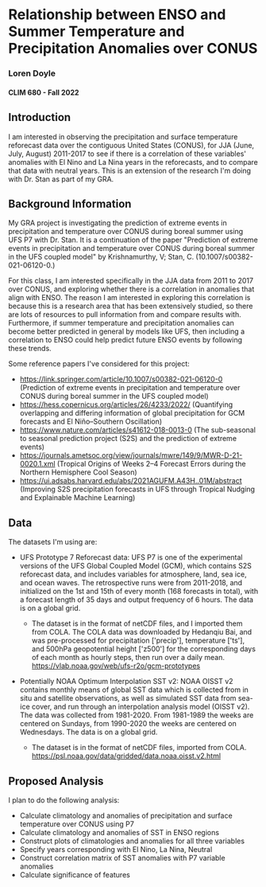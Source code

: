 # Relationship between ENSO and Summer Temperature and Precipitation Anomalies over CONUS 
 
### Loren Doyle
#### CLIM 680 - Fall 2022

## Introduction

I am interested in observing the precipitation and surface temperature reforecast data over the contiguous United States (CONUS), for JJA (June, July, August) 2011-2017 to see if there is a correlation of these variables' anomalies with El Nino and La Nina years in the reforecasts, and to compare that data with neutral years. This is an extension of the research I'm doing with Dr. Stan as part of my GRA.

## Background Information

My GRA project is investigating the prediction of extreme events in precipitation and temperature over CONUS during boreal summer using UFS P7 with Dr. Stan. It is a continuation of the paper "Prediction of extreme events in precipitation and temperature over CONUS during boreal summer in the UFS coupled model" by Krishnamurthy, V; Stan, C. (10.1007/s00382-021-06120-0.)

For this class, I am interested specifically in the JJA data from 2011 to 2017 over CONUS, and exploring whether there is a correlation in anomalies that align with ENSO. The reason I am interested in exploring this correlation is because this is a research area that has been extensively studied, so there are lots of resources to pull information from and compare results with. Furthermore, if summer temperature and precipitation anomalies can become better predicted in general by models like UFS, then including a correlation to ENSO could help predict future ENSO events by following these trends.

Some reference papers I've considered for this project:
* https://link.springer.com/article/10.1007/s00382-021-06120-0 (Prediction of extreme events in precipitation and temperature over CONUS during boreal summer in the UFS coupled model)
* https://hess.copernicus.org/articles/26/4233/2022/ (Quantifying overlapping and differing information of global precipitation for GCM forecasts and El Niño–Southern Oscillation)
* https://www.nature.com/articles/s41612-018-0013-0 (The sub-seasonal to seasonal prediction project (S2S) and the prediction of extreme events)
* https://journals.ametsoc.org/view/journals/mwre/149/9/MWR-D-21-0020.1.xml (Tropical Origins of Weeks 2–4 Forecast Errors during the Northern Hemisphere Cool Season)
* https://ui.adsabs.harvard.edu/abs/2021AGUFM.A43H..01M/abstract (Improving S2S precipitation forecasts in UFS through Tropical Nudging and Explainable Machine Learning)


## Data

The datasets I'm using are:
* UFS Prototype 7 Reforecast data: UFS P7 is one of the experimental versions of the UFS Global Coupled Model (GCM), which contains S2S reforecast data, and includes variables for atmosphere, land, sea ice, and ocean waves. The retrospective runs were from 2011-2018, and initialized on the 1st and 15th of every month (168 forecasts in total), with a forecast length of 35 days and output frequency of 6 hours. The data is on a global grid.
  * The dataset is in the format of netCDF files, and I imported them from COLA. The COLA data was downloaded by Hedanqiu Bai, and was pre-processed for precipitation ['precip'], temperature ['ts'], and 500hPa geopotential height ['z500'] for the corresponding days of each month as hourly steps, then run over a daily mean. https://vlab.noaa.gov/web/ufs-r2o/gcm-prototypes

* Potentially NOAA Optimum Interpolation SST v2: NOAA OISST v2 contains monthly means of global SST data which is collected from in situ and satellite observations, as well as simulated SST data from sea-ice cover, and run through an interpolation analysis model (OISST v2). The data was collected from 1981-2020. From 1981-1989 the weeks are centered on Sundays, from 1990-2020 the weeks are centered on Wednesdays. The data is on a global grid.
  * The dataset is in the format of netCDF files, imported from COLA. https://psl.noaa.gov/data/gridded/data.noaa.oisst.v2.html


## Proposed Analysis
I plan to do the following analysis:
* Calculate climatology and anomalies of precipitation and surface temperature over CONUS using P7
* Calculate climatology and anomalies of SST in ENSO regions 
* Construct plots of climatologies and anomalies for all three variables
* Specify years corresponding with El Nino, La Nina, Neutral
* Construct correlation matrix of SST anomalies with P7 variable anomalies
* Calculate significance of features



